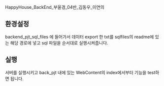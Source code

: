 HappyHouse_BackEnd_부울경_04반_김동우_이연의

## 환경설정

backend_pjt_sql_files 에 들어가서 데이터 export 한 txt를 sqlfiles의 readme에 있는 해당 경로에 넣고 sql 파일을 순서대로 실행시켜줍니다.


## 실행
서버를 실행시키고 back_pjt 내에 있는 WebContent의 index에서부터 기능을 test하면 됩니다.